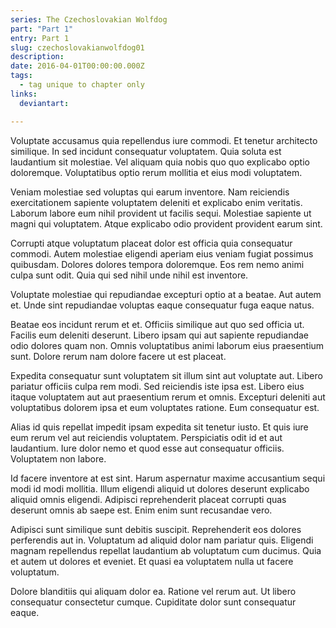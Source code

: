 ```yaml
---
series: The Czechoslovakian Wolfdog
part: "Part 1"
entry: Part 1
slug: czechoslovakianwolfdog01
description:
date: 2016-04-01T00:00:00.000Z
tags:
  - tag unique to chapter only
links:
  deviantart:

---
```


Voluptate accusamus quia repellendus iure commodi. Et tenetur architecto similique. In sed incidunt consequatur voluptatem. Quia soluta est laudantium sit molestiae. Vel aliquam quia nobis quo quo explicabo optio doloremque. Voluptatibus optio rerum mollitia et eius modi voluptatem.

Veniam molestiae sed voluptas qui earum inventore. Nam reiciendis exercitationem sapiente voluptatem deleniti et explicabo enim veritatis. Laborum labore eum nihil provident ut facilis sequi. Molestiae sapiente ut magni qui voluptatem. Atque explicabo odio provident provident earum sint.

Corrupti atque voluptatum placeat dolor est officia quia consequatur commodi. Autem molestiae eligendi aperiam eius veniam fugiat possimus quibusdam. Dolores dolores tempora doloremque. Eos rem nemo animi culpa sunt odit. Quia qui sed nihil unde nihil est inventore.

Voluptate molestiae qui repudiandae excepturi optio at a beatae. Aut autem et. Unde sint repudiandae voluptas eaque consequatur fuga eaque natus.

Beatae eos incidunt rerum et et. Officiis similique aut quo sed officia ut. Facilis eum deleniti deserunt. Libero ipsam qui aut sapiente repudiandae odio dolores quam non. Omnis voluptatibus animi laborum eius praesentium sunt. Dolore rerum nam dolore facere ut est placeat.

Expedita consequatur sunt voluptatem sit illum sint aut voluptate aut. Libero pariatur officiis culpa rem modi. Sed reiciendis iste ipsa est. Libero eius itaque voluptatem aut aut praesentium rerum et omnis. Excepturi deleniti aut voluptatibus dolorem ipsa et eum voluptates ratione. Eum consequatur est.

Alias id quis repellat impedit ipsam expedita sit tenetur iusto. Et quis iure eum rerum vel aut reiciendis voluptatem. Perspiciatis odit id et aut laudantium. Iure dolor nemo et quod esse aut consequatur officiis. Voluptatem non labore.

Id facere inventore at est sint. Harum aspernatur maxime accusantium sequi modi id modi mollitia. Illum eligendi aliquid ut dolores deserunt explicabo aliquid omnis eligendi. Adipisci reprehenderit placeat corrupti quas deserunt omnis ab saepe est. Enim enim sunt recusandae vero.

Adipisci sunt similique sunt debitis suscipit. Reprehenderit eos dolores perferendis aut in. Voluptatum ad aliquid dolor nam pariatur quis. Eligendi magnam repellendus repellat laudantium ab voluptatum cum ducimus. Quia et autem ut dolores et eveniet. Et quasi ea voluptatem nulla ut facere voluptatum.

Dolore blanditiis qui aliquam dolor ea. Ratione vel rerum aut. Ut libero consequatur consectetur cumque. Cupiditate dolor sunt consequatur eaque.
